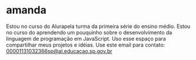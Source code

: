# amanda
Estou no curso do Alurapela turma da primeira série do ensino médio.
Estou no curso do aprendendo um pouquinho sobre o desenvolvimento da linguagem de programação em JavaScript.
Uso esse espaço para compartilhar meus projetos e idéias.
Use este email para contato: 00001131032366sp@al.educacao.sp.gov.br
